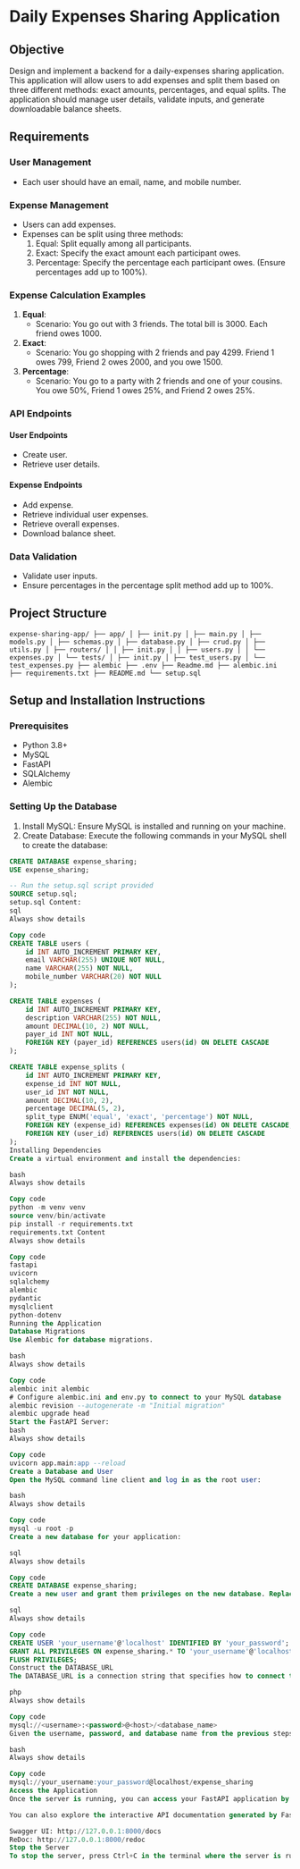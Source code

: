 # Daily Expenses Sharing Application

## Objective
Design and implement a backend for a daily-expenses sharing application. This application will allow users to add expenses and split them based on three different methods: exact amounts, percentages, and equal splits. The application should manage user details, validate inputs, and generate downloadable balance sheets.

## Requirements

### User Management
- Each user should have an email, name, and mobile number.

### Expense Management
- Users can add expenses.
- Expenses can be split using three methods:
  1. Equal: Split equally among all participants.
  2. Exact: Specify the exact amount each participant owes.
  3. Percentage: Specify the percentage each participant owes. (Ensure percentages add up to 100%).

### Expense Calculation Examples
1. **Equal**:
    - Scenario: You go out with 3 friends. The total bill is 3000. Each friend owes 1000.
2. **Exact**:
    - Scenario: You go shopping with 2 friends and pay 4299. Friend 1 owes 799, Friend 2 owes 2000, and you owe 1500.
3. **Percentage**:
    - Scenario: You go to a party with 2 friends and one of your cousins. You owe 50%, Friend 1 owes 25%, and Friend 2 owes 25%.

### API Endpoints

#### User Endpoints
- Create user.
- Retrieve user details.

#### Expense Endpoints
- Add expense.
- Retrieve individual user expenses.
- Retrieve overall expenses.
- Download balance sheet.

### Data Validation
- Validate user inputs.
- Ensure percentages in the percentage split method add up to 100%.

## Project Structure
```
expense-sharing-app/ ├── app/ │ ├── init.py │ ├── main.py │ ├── models.py │ ├── schemas.py │ ├── database.py │ ├── crud.py │ ├── utils.py │ ├── routers/ │ │ ├── init.py │ │ ├── users.py │ │ └── expenses.py │ └── tests/ │ ├── init.py │ ├── test_users.py │ └── test_expenses.py ├── alembic ├── .env ├── Readme.md ├── alembic.ini ├── requirements.txt ├── README.md └── setup.sql
```

## Setup and Installation Instructions

### Prerequisites
- Python 3.8+
- MySQL
- FastAPI
- SQLAlchemy
- Alembic

### Setting Up the Database
1. Install MySQL: Ensure MySQL is installed and running on your machine.
2. Create Database: Execute the following commands in your MySQL shell to create the database:

```sql
CREATE DATABASE expense_sharing;
USE expense_sharing;

-- Run the setup.sql script provided
SOURCE setup.sql;
setup.sql Content:
sql
Always show details

Copy code
CREATE TABLE users (
    id INT AUTO_INCREMENT PRIMARY KEY,
    email VARCHAR(255) UNIQUE NOT NULL,
    name VARCHAR(255) NOT NULL,
    mobile_number VARCHAR(20) NOT NULL
);

CREATE TABLE expenses (
    id INT AUTO_INCREMENT PRIMARY KEY,
    description VARCHAR(255) NOT NULL,
    amount DECIMAL(10, 2) NOT NULL,
    payer_id INT NOT NULL,
    FOREIGN KEY (payer_id) REFERENCES users(id) ON DELETE CASCADE
);

CREATE TABLE expense_splits (
    id INT AUTO_INCREMENT PRIMARY KEY,
    expense_id INT NOT NULL,
    user_id INT NOT NULL,
    amount DECIMAL(10, 2),
    percentage DECIMAL(5, 2),
    split_type ENUM('equal', 'exact', 'percentage') NOT NULL,
    FOREIGN KEY (expense_id) REFERENCES expenses(id) ON DELETE CASCADE,
    FOREIGN KEY (user_id) REFERENCES users(id) ON DELETE CASCADE
);
Installing Dependencies
Create a virtual environment and install the dependencies:

bash
Always show details

Copy code
python -m venv venv
source venv/bin/activate
pip install -r requirements.txt
requirements.txt Content
Always show details

Copy code
fastapi
uvicorn
sqlalchemy
alembic
pydantic
mysqlclient
python-dotenv
Running the Application
Database Migrations
Use Alembic for database migrations.

bash
Always show details

Copy code
alembic init alembic
# Configure alembic.ini and env.py to connect to your MySQL database
alembic revision --autogenerate -m "Initial migration"
alembic upgrade head
Start the FastAPI Server:
bash
Always show details

Copy code
uvicorn app.main:app --reload
Create a Database and User
Open the MySQL command line client and log in as the root user:

bash
Always show details

Copy code
mysql -u root -p
Create a new database for your application:

sql
Always show details

Copy code
CREATE DATABASE expense_sharing;
Create a new user and grant them privileges on the new database. Replace your_username and your_password with your desired username and password:

sql
Always show details

Copy code
CREATE USER 'your_username'@'localhost' IDENTIFIED BY 'your_password';
GRANT ALL PRIVILEGES ON expense_sharing.* TO 'your_username'@'localhost';
FLUSH PRIVILEGES;
Construct the DATABASE_URL
The DATABASE_URL is a connection string that specifies how to connect to your database. For MySQL, the format is:

php
Always show details

Copy code
mysql://<username>:<password>@<host>/<database_name>
Given the username, password, and database name from the previous steps, the DATABASE_URL might look like this:

bash
Always show details

Copy code
mysql://your_username:your_password@localhost/expense_sharing
Access the Application
Once the server is running, you can access your FastAPI application by navigating to http://127.0.0.1:8000 in your web browser.

You can also explore the interactive API documentation generated by FastAPI at:

Swagger UI: http://127.0.0.1:8000/docs
ReDoc: http://127.0.0.1:8000/redoc
Stop the Server
To stop the server, press Ctrl+C in the terminal where the server is running.

